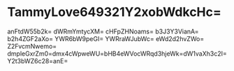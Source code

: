 # TammyLove649321Y2xobWdkcHc=
anFtdW55b2k=
dWRmYmtycXM=
cHFpZHNoams=
b3J3Y3VianA=
b2h4ZGF2aXo=
YWR6bW9peGI=
YWRraWJubWc=
eWd2d2hvZWo=
Z2FvcmNwemo=
dmpleGxrZm0=dmx4cWpweWU=bHB4eWVocWRqd3hjeWk=dW1vaXh3c2I=Y2t3bWZ6c28=anE=
